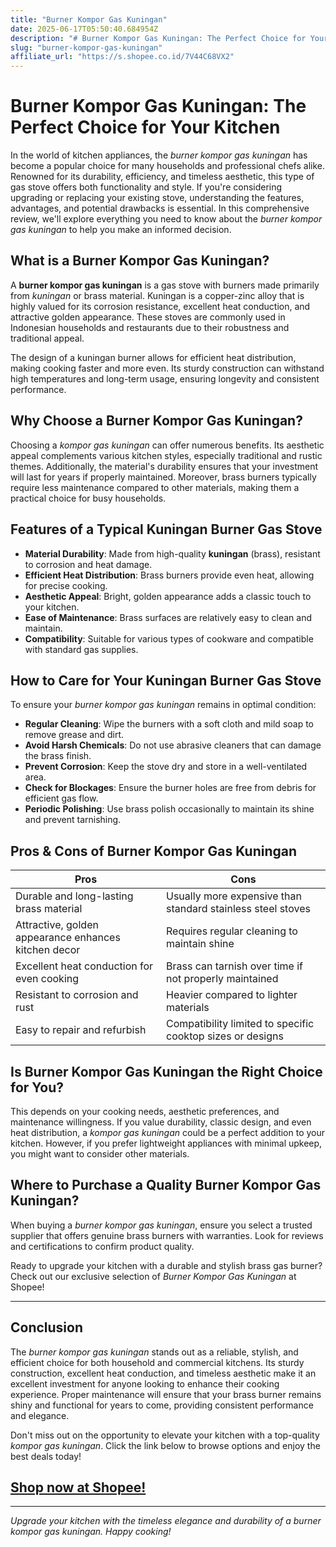 ```yaml
---
title: "Burner Kompor Gas Kuningan"
date: 2025-06-17T05:50:40.684954Z
description: "# Burner Kompor Gas Kuningan: The Perfect Choice for Your Kitchen..."
slug: "burner-kompor-gas-kuningan"
affiliate_url: "https://s.shopee.co.id/7V44C68VX2"
---
```

# Burner Kompor Gas Kuningan: The Perfect Choice for Your Kitchen

In the world of kitchen appliances, the *burner kompor gas kuningan* has become a popular choice for many households and professional chefs alike. Renowned for its durability, efficiency, and timeless aesthetic, this type of gas stove offers both functionality and style. If you're considering upgrading or replacing your existing stove, understanding the features, advantages, and potential drawbacks is essential. In this comprehensive review, we'll explore everything you need to know about the *burner kompor gas kuningan* to help you make an informed decision.

## What is a Burner Kompor Gas Kuningan?

A **burner kompor gas kuningan** is a gas stove with burners made primarily from *kuningan* or brass material. Kuningan is a copper-zinc alloy that is highly valued for its corrosion resistance, excellent heat conduction, and attractive golden appearance. These stoves are commonly used in Indonesian households and restaurants due to their robustness and traditional appeal.

The design of a kuningan burner allows for efficient heat distribution, making cooking faster and more even. Its sturdy construction can withstand high temperatures and long-term usage, ensuring longevity and consistent performance.

## Why Choose a Burner Kompor Gas Kuningan?

Choosing a *kompor gas kuningan* can offer numerous benefits. Its aesthetic appeal complements various kitchen styles, especially traditional and rustic themes. Additionally, the material's durability ensures that your investment will last for years if properly maintained. Moreover, brass burners typically require less maintenance compared to other materials, making them a practical choice for busy households.

## Features of a Typical Kuningan Burner Gas Stove

- **Material Durability**: Made from high-quality **kuningan** (brass), resistant to corrosion and heat damage.
- **Efficient Heat Distribution**: Brass burners provide even heat, allowing for precise cooking.
- **Aesthetic Appeal**: Bright, golden appearance adds a classic touch to your kitchen.
- **Ease of Maintenance**: Brass surfaces are relatively easy to clean and maintain.
- **Compatibility**: Suitable for various types of cookware and compatible with standard gas supplies.

## How to Care for Your Kuningan Burner Gas Stove

To ensure your *burner kompor gas kuningan* remains in optimal condition:

- **Regular Cleaning**: Wipe the burners with a soft cloth and mild soap to remove grease and dirt.
- **Avoid Harsh Chemicals**: Do not use abrasive cleaners that can damage the brass finish.
- **Prevent Corrosion**: Keep the stove dry and store in a well-ventilated area.
- **Check for Blockages**: Ensure the burner holes are free from debris for efficient gas flow.
- **Periodic Polishing**: Use brass polish occasionally to maintain its shine and prevent tarnishing.

## Pros & Cons of Burner Kompor Gas Kuningan

| **Pros** | **Cons** |
|-----------------------------|------------------------------|
| Durable and long-lasting brass material | Usually more expensive than standard stainless steel stoves |
| Attractive, golden appearance enhances kitchen decor | Requires regular cleaning to maintain shine |
| Excellent heat conduction for even cooking | Brass can tarnish over time if not properly maintained |
| Resistant to corrosion and rust | Heavier compared to lighter materials |
| Easy to repair and refurbish | Compatibility limited to specific cooktop sizes or designs |

## Is Burner Kompor Gas Kuningan the Right Choice for You?

This depends on your cooking needs, aesthetic preferences, and maintenance willingness. If you value durability, classic design, and even heat distribution, a *kompor gas kuningan* could be a perfect addition to your kitchen. However, if you prefer lightweight appliances with minimal upkeep, you might want to consider other materials.

## Where to Purchase a Quality Burner Kompor Gas Kuningan?

When buying a *burner kompor gas kuningan*, ensure you select a trusted supplier that offers genuine brass burners with warranties. Look for reviews and certifications to confirm product quality.

Ready to upgrade your kitchen with a durable and stylish brass gas burner? Check out our exclusive selection of *Burner Kompor Gas Kuningan* at Shopee!

---

## Conclusion

The *burner kompor gas kuningan* stands out as a reliable, stylish, and efficient choice for both household and commercial kitchens. Its sturdy construction, excellent heat conduction, and timeless aesthetic make it an excellent investment for anyone looking to enhance their cooking experience. Proper maintenance will ensure that your brass burner remains shiny and functional for years to come, providing consistent performance and elegance.

Don't miss out on the opportunity to elevate your kitchen with a top-quality *kompor gas kuningan*. Click the link below to browse options and enjoy the best deals today!

## [Shop now at Shopee!](https://s.shopee.co.id/7V44C68VX2)

---

*Upgrade your kitchen with the timeless elegance and durability of a burner kompor gas kuningan. Happy cooking!*